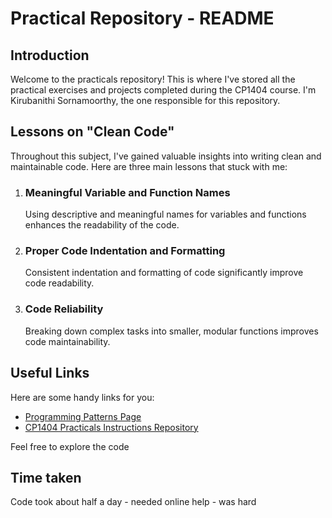 # Practical Repository - README

## Introduction

Welcome to the practicals repository! This is where I've stored all the practical exercises and projects completed during the CP1404 course. I'm Kirubanithi Sornamoorthy, the one responsible for this repository.

## Lessons on "Clean Code"

Throughout this subject, I've gained valuable insights into writing clean and maintainable code. Here are three main lessons that stuck with me:

1. ### Meaningful Variable and Function Names
   Using descriptive and meaningful names for variables and functions enhances the readability of the code. 

2. ### Proper Code Indentation and Formatting
   Consistent indentation and formatting of code significantly improve code readability. 

3. ### Code Reliability
   Breaking down complex tasks into smaller, modular functions improves code maintainability. 

## Useful Links

Here are some handy links for you:

- [Programming Patterns Page](https://github.com/CP1404/Practicals/tree/master/prac_07)
- [CP1404 Practicals Instructions Repository](https://github.com/CP1404/Practicals/tree/master)

Feel free to explore the code

## Time taken

Code took about half a day - needed online help - was hard 